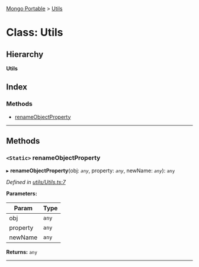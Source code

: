 [Mongo Portable](../README.md) > [Utils](../classes/utils.md)

# Class: Utils

## Hierarchy

**Utils**

## Index

### Methods

* [renameObjectProperty](utils.md#renameobjectproperty)

---

## Methods

<a id="renameobjectproperty"></a>

### `<Static>` renameObjectProperty

▸ **renameObjectProperty**(obj: *`any`*, property: *`any`*, newName: *`any`*): `any`

*Defined in [utils/Utils.ts:7](https://github.com/EastolfiWebDev/MongoPortable/blob/d5d3826/src/utils/Utils.ts#L7)*

**Parameters:**

| Param | Type |
| ------ | ------ |
| obj | `any` |
| property | `any` |
| newName | `any` |

**Returns:** `any`

___

